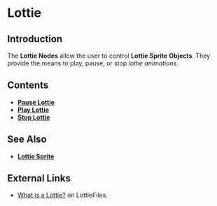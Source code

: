 # Lottie

## Introduction

The **Lottie Nodes** allow the user to control **Lottie Sprite** **Objects**. They provide the means to play, pause, or stop *lottie animations*.


## Contents

* [**Pause Lottie**](pause-lottie.md)
* [**Play Lottie**](play-lottie.md)
* [**Stop Lottie**](stop-lottie.md)


## See Also

* [**Lottie Sprite**](../../../objects-and-types/scene-objects/lottie-sprite.md)

## External Links

* [What is a Lottie?](https://lottiefiles.com/what-is-lottie) on LottieFiles.